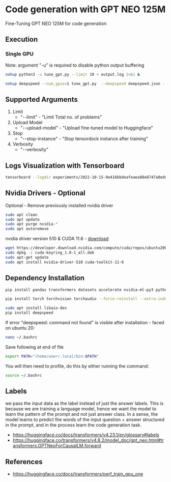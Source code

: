# Code generation with GPT NEO 125M

Fine-Tuning GPT NEO 125M for code generation

## Execution

### Single GPU

Note: argument "-u" is required to disable python output buffering

```bash
nohup python3 -u tune_gpt.py --limit 10 > output.log 2>&1 &
```

```bash
nohup deepspeed --num_gpus=1 tune_gpt.py  --deepspeed deepspeed.json --upload-model > output.log 2>&1 &
```

## Supported Arguments

1. Limit
    - "--limit" - "Limit Total no. of problems"
2. Upload Model
    - "--upload-model" - "Upload fine-tuned model to Huggingface"
3. Stop
    - "--stop-instance" - "Stop tensordock instance after training"
4. Verbosity
    - "--verbosity"

## Logs Visualization with Tensorboard

```bash
tensorboard --logdir experiments/2022-10-15-9e416bbdeafeaea88e8747a0edd284f93d7551ea3cc387377269ceed52957730/logs
```

## Nvidia Drivers - Optional

Optional - Remove previously installed nvidia driver

```bash
sudo apt clean
sudo apt update
sudo apt purge nvidia-* 
sudo apt autoremove
```

nvidia driver version 510 & CUDA 11.6 - [download](https://developer.nvidia.com/cuda-downloads?target_os=Linux&target_arch=x86_64&Distribution=Ubuntu&target_version=20.04&target_type=deb_network)

```bash
wget https://developer.download.nvidia.com/compute/cuda/repos/ubuntu2004/x86_64/cuda-keyring_1.0-1_all.deb
sudo dpkg -i cuda-keyring_1.0-1_all.deb
sudo apt-get update
sudo apt install nvidia-driver-510 cuda-toolkit-11-6
```

## Dependency Installation

```bash
pip install pandas transformers datasets accelerate nvidia-ml-py3 python-dotenv requests
```

```bash
pip install torch torchvision torchaudio --force-reinstall --extra-index-url https://download.pytorch.org/whl/cu116
```

```bash
sudo apt install libaio-dev
pip install deepspeed
```

If error "deepspeed: command not found" is visible after installation - faced on ubuntu 20:

```bash
nano ~/.bashrc
```

Save following at end of file

```bash
export PATH="/home/user/.local/bin:$PATH"
```

You will then need to profile, do this by either running the command:

```bash
source ~/.bashrc
```

## Labels

we pass the input data as the label instead of just the answer labels. This is because we are training a language model, hence we want the model to learn the pattern of the prompt and not just answer class. In a sense, the model learns to predict the words of the input question + answer structured in the prompt, and in the process learn the code generation task.

- https://huggingface.co/docs/transformers/v4.23.1/en/glossary#labels
- https://huggingface.co/transformers/v4.8.2/model_doc/gpt_neo.html#transformers.GPTNeoForCausalLM.forward

## References

- https://huggingface.co/docs/transformers/perf_train_gpu_one
